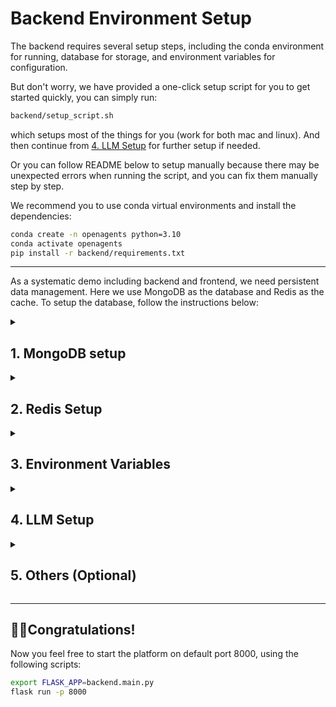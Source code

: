 # Backend Environment Setup

The backend requires several setup steps, including the conda environment for running, database for storage, and environment variables for configuration.

But don't worry, we have provided a one-click setup script for you to get started quickly, you can simply run:
```bash
backend/setup_script.sh
```
which setups most of the things for you (work for both mac and linux). And then continue from [4. LLM Setup](#llm-setup) for further setup if needed.

Or you can follow README below to setup manually because there may be unexpected errors when running the script, and you can fix them manually step by step.

We recommend you to use conda virtual environments and install the dependencies:

```bash
conda create -n openagents python=3.10
conda activate openagents
pip install -r backend/requirements.txt
```

---

As a systematic demo including backend and frontend, we need persistent data management. Here we use MongoDB as the database and Redis as the cache. To setup the database, follow the instructions below:

<details>
    <summary>
        <h2>
            1. MongoDB setup
        </h2>
    </summary>

For the mac environment, follow the instructions below to install MongoDB.
Assume you have [brew](https://brew.sh) installed in your mac.

```bash
brew tap mongodb/brew
brew update
brew install mongodb-community@6.0
brew services start mongodb-community@6.0
```

For the linux environment, install like this:

```bash
wget -qO - https://www.mongodb.org/static/pgp/server-4.4.asc | sudo apt-key add -
echo "deb [ arch=amd64,arm64 ] https://repo.mongodb.org/apt/ubuntu bionic/mongodb-org/4.4 multiverse" | sudo tee /etc/apt/sources.list.d/mongodb-org-4.4.list
sudo apt-get update
sudo apt-get install -y mongodb-org
sudo systemctl start mongod
```

Then create collections in mongodb, ready for coming data!
```bash
mongosh
> use xlang
> db.createCollection("user")
> db.createCollection("message")
> db.createCollection("conversation")
> db.createCollection("folder")
> show collections
```
</details>


<details>
    <summary>
        <h2>
            2. Redis Setup
        </h2>
    </summary>

For MAC environment:
```bash
brew install redis
```

For Linux environment:
```bash
curl -fsSL https://packages.redis.io/gpg | sudo gpg --dearmor -o /usr/share/keyrings/redis-archive-keyring.gpg

echo "deb [signed-by=/usr/share/keyrings/redis-archive-keyring.gpg] https://packages.redis.io/deb $(lsb_release -cs) main" | sudo tee /etc/apt/sources.list.d/redis.list

sudo apt-get update
sudo apt-get install redis
```

To start redis:
For Mac environment:
```bash
brew services start redis
```
For Linux environment:
```bash
systemctl start redis-server &
```
</details>


<details>
    <summary>
        <h2>
            3. Environment Variables
        </h2>
    </summary>
Set these environment variables in your terminal to use redis & database, otherwise just stored in python global variables.
The max redis memory is now set to 500MB, when the memory is full, LRU data will be removed.
Redis serves as cache, the persistent data will be stored in MongoDB and will be retrieved when cache miss.

```bash
export VARIABLE_REGISTER_BACKEND=redis
export MESSAGE_MEMORY_MANAGER_BACKEND=database
export JUPYTER_KERNEL_MEMORY_MANAGER_BACKEND=database
export MONGO_SERVER=127.0.0.1
```

</details>


<details>
    <summary>
        <h2 id="llm-setup">
            4. LLM Setup
        </h2>
    </summary>

Set your OpenAI key (if you use OpenAI API):
```bash
export OPENAI_API_KEY=<OPENAI_API_KEY>
```
**Note** if you are using [Azure OpenAI](https://learn.microsoft.com/en-us/azure/ai-services/openai/overview) Service, you should choose:
```bash
export OPENAI_API_TYPE=azure
export OPENAI_API_BASE=<AZURE_API_BASE>
export OPENAI_API_VERSION=<AZURE_API_VERSION>
export OPENAI_API_KEY=<AZURE_API_KEY>
```
If you are starting your backend in docker, you should add these environment variables in `docker-compose.yml` as well.

Set your Anthropic key (if you use Anthropic API):
```bash
export ANTHROPIC_API_KEY=<ANTHROPIC_API_KEY>
```

</details>



<details>
    <summary>
        <h2>
            5. Others (Optional)
        </h2>
    </summary>

**5.1 Kaggle Setup for Kaggle Search Tool (Necessary if you use KaggleSearchTool in data agent)**

Please follow [Kaggle Public API page](https://www.kaggle.com/docs/api#ipinstallation) and save your API token to your device, which should be save in `~/.kaggle/kaggle.json`.

**5.2 Auto Tool Selection (Necessary if you use "Auto" in plugins agent)**

We also have auto tool selection for plugin system, to use, you can set up the environment use the following commands:

```bash
git clone https://github.com/xlang-ai/instructor-embedding
cd instructor-embedding
pip install -r requirements.txt
pip install InstructorEmbedding
cd ..
```

**5.3 Code Execution Docker (Necessary if you want the code executed in sandbox)**

If you want to start sandbox docker instead of on local OS to execute Python programs safely and avoid co-current conflicts caused by multi-users/kernels, follow the instructions below.

First, start the Python code interpreter docker we built for the data agent(see instructions under [code-interpreter-docker](https://github.com/xlang-ai/xlang-code-interpreter)) repository. The default docker port is `localhost:8100`.
```bash
docker pull xlanglab/xlang-code-interpreter-python
docker run -d --rm \
    --name codeint \
    --env-file real_agents/data_agent/.code_interpreter_docker_env \
    --mount type=bind,source=<PATH_TO_PROJECT>/backend/data,target=/home \
    -p 8100:8100 \
    --ip=10.1.1.2 \
    --cap-add SYS_RESOURCE \
    --cap-add SYS_PTRACE \
    --cap-add NET_ADMIN \
    xlanglab/xlang-code-interpreter-python
```

Next, set code execution mode to docker ("local" by default):
```bash
export CODE_EXECUTION_MODE="docker"
```
</details>



---
## 🎉🎉Congratulations!

Now you feel free to start the platform on default port 8000, using the following scripts:

```bash
export FLASK_APP=backend.main.py
flask run -p 8000
```